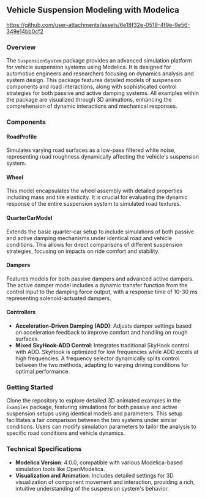 ## Vehicle Suspension Modeling with Modelica

https://github.com/user-attachments/assets/6e18f32e-0519-4f9e-9e56-349e14bb0cf2

### Overview
The `SuspensionSystem` package provides an advanced simulation platform for vehicle suspension systems using Modelica. It is designed for automotive engineers and researchers focusing on dynamics analysis and system design. This package features detailed models of suspension components and road interactions, along with sophisticated control strategies for both passive and active damping systems. All examples within the package are visualized through 3D animations, enhancing the comprehension of dynamic interactions and mechanical responses.

### Components
#### RoadProfile
Simulates varying road surfaces as a low-pass filtered white noise, representing road roughness dynamically affecting the vehicle's suspension system.

#### Wheel
This model encapsulates the wheel assembly with detailed properties including mass and tire elasticity. It is crucial for evaluating the dynamic response of the entire suspension system to simulated road textures.

#### QuarterCarModel
Extends the basic quarter-car setup to include simulations of both passive and active damping mechanisms under identical road and vehicle conditions. This allows for direct comparisons of different suspension strategies, focusing on impacts on ride comfort and stability.

#### Dampers
Features models for both passive dampers and advanced active dampers. The active damper model includes a dynamic transfer function from the control input to the damping force output, with a response time of 10-30 ms representing solenoid-actuated dampers.

#### Controllers
- **Acceleration-Driven Damping (ADD)**: Adjusts damper settings based on acceleration feedback to improve comfort and handling on rough surfaces.
- **Mixed SkyHook-ADD Control**: Integrates traditional SkyHook control with ADD. SkyHook is optimized for low frequencies while ADD excels at high frequencies. A frequency selector dynamically splits control between the two methods, adapting to varying driving conditions for optimal performance.

### Getting Started
Clone the repository to explore detailed 3D animated examples in the `Examples` package, featuring simulations for both passive and active suspension setups using identical models and parameters. This setup facilitates a fair comparison between the two systems under similar conditions. Users can modify simulation parameters to tailor the analysis to specific road conditions and vehicle dynamics.

### Technical Specifications
- **Modelica Version**: 4.0.0, compatible with various Modelica-based simulation tools like OpenModelica.
- **Visualization and Animation**: Includes detailed settings for 3D visualization of component movement and interaction, providing a rich, intuitive understanding of the suspension system's behavior.

